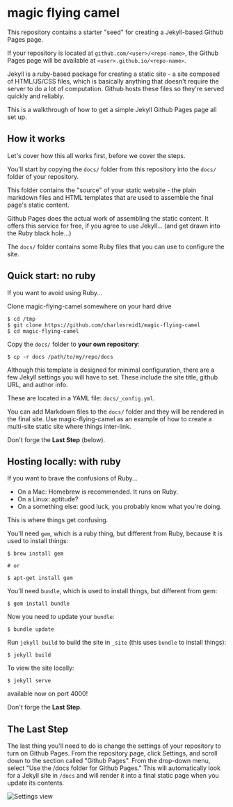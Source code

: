 # magic flying camel

This repository contains a starter "seed" for creating a Jekyll-based Github Pages page. 

If your repository is located at `github.com/<user>/<repo-name>`, the Github Pages page will be available at `<user>.github.io/<repo-name>`.

Jekyll is a ruby-based package for creating a static site - a site composed of HTML/JS/CSS files, which is basically anything that doesn't require the server to do a lot of computation. Github hosts these files so they're served quickly and reliably.

This is a walkthrough of how to get a simple Jekyll Github Pages 
page all set up.

## How it works

Let's cover how this all works first, before we cover the steps.

You'll start by copying the `docs/` folder from this repository
into the `docs/` folder of your repository.

This folder contains the "source" of your static website - 
the plain markdown files and HTML templates that are used
to assemble the final page's static content.

Github Pages does the actual work of assembling the 
static content. It offers this service for free,
if you agree to use Jekyll... (and get drawn into the 
Ruby black hole...)

The `docs/` folder contains some Ruby files that you can use
to configure the site.


## Quick start: no ruby

If you want to avoid using Ruby...

Clone magic-flying-camel somewhere on your hard drive

```
$ cd /tmp
$ git clone https://github.com/charlesreid1/magic-flying-camel
$ cd magic-flying-camel
```

Copy the `docs/` folder to **your own repository**:

```
$ cp -r docs /path/to/my/repo/docs
```

Although this template is designed for minimal configuration,
there are a few Jekyll settings you will have to set.
These include the site title, github URL, and author info.

These are located in a YAML file: `docs/_config.yml`.

You can add Markdown files to the `docs/` folder and they will
be rendered in the final site. Use magic-flying-camel as an example
of how to create a multi-site static site where things inter-link.

Don't forge the **Last Step** (below).

## Hosting locally: with ruby

If you want to brave the confusions of Ruby... 

* On a Mac: Homebrew is recommended. It runs on Ruby.
* On a Linux: aptitude?
* On a something else: good luck, you probably know what you're doing.

This is where things get confusing. 

You'll need `gem`, which is a ruby thing, but different from Ruby, 
because it is used to install things:

```
$ brew install gem

# or 

$ apt-get install gem
```


You'll need `bundle`, which is used to install things, but different from gem:

```
$ gem install bundle
```

Now you need to update your `bundle`:

```
$ bundle update
```

Run `jekyll build` to build the site in `_site` 
(this uses `bundle` to install things):

```
$ jekyll build
```

To view the site locally:

```
$ jekyll serve
```

available now on port 4000!

Don't forge the **Last Step**.

## The Last Step

The last thing you'll need to do is change the settings of your 
repository to turn on Github Pages. From the repository page,
click Settings, and scroll down to the section called "Github
Pages". From the drop-down menu, select "Use the /docs folder
for Github Pages." This will automatically look for a Jekyll
site in `/docs` and will render it into a final static page
when you update its contents.

![Settings view](https://user-images.githubusercontent.com/368075/39915952-26af2ac6-54be-11e8-8729-2f8b2d9575bf.png)

